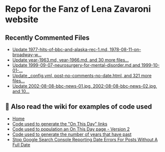 # Repo for the Fanz of Lena Zavaroni website

## Recently Commented Files
<!-- BLOG-POST-LIST:START -->
- [Update 1977-hits-of-bbc-and-alaska-rec-1.md, 1978-08-11-on-broadway-w…](https://github.com/FanzOfLenaZavaroni/fanzoflenazavaroni.github.io/commit/ef1e4449bf5c3ac6f99ac7e4562f6de63303636f)
- [Update year-1963.md, year-1966.md, and 30 more files...](https://github.com/FanzOfLenaZavaroni/fanzoflenazavaroni.github.io/commit/342bf00b36c958e1c9abfa71d02a838714a952b2)
- [Update 1999-09-07-neurosurgery-for-mental-disorder.md and 1999-10-01-…](https://github.com/FanzOfLenaZavaroni/fanzoflenazavaroni.github.io/commit/342a2a0b6fe7624ed7b78787e62e005dfae10f9e)
- [Update _config.yml, post-no-comments-no-date.html, and 321 more files...](https://github.com/FanzOfLenaZavaroni/fanzoflenazavaroni.github.io/commit/cfb38598ee766dbd9d8ee35004e3b507e6892a46)
- [Update 2002-08-08-bbc-news-01.jpg, 2002-08-08-bbc-news-02.jpg, and 10…](https://github.com/FanzOfLenaZavaroni/fanzoflenazavaroni.github.io/commit/09943057b378e325225db96ac09bf743155ee348)
<!-- BLOG-POST-LIST:END -->

## :notebook: Also read the wiki for examples of code used
* [Home](https://github.com/FanzOfLenaZavaroni/fanzoflenazavaroni.github.io/wiki)
* [Code used to generate the "On This Day" links](https://github.com/FanzOfLenaZavaroni/fanzoflenazavaroni.github.io/wiki/On-This-Day-Code)
* [Code used to population an On This Day page - Version 2](https://github.com/FanzOfLenaZavaroni/fanzoflenazavaroni.github.io/wiki/Code-used-to-population-an-On-This-Day-page-%E2%80%90-Version-2)
* [Code used to generate the number of years that have past](https://github.com/FanzOfLenaZavaroni/fanzoflenazavaroni.github.io/wiki/Number-of-years-gone-by-code)
* [Stop Google Search Console Reporting Date Errors For Posts Without A Full Date](https://github.com/FanzOfLenaZavaroni/fanzoflenazavaroni.github.io/wiki/Stop-Google-Search-Console-Reporting-Date-Errors-For-Posts-Without-A-Full-Date)
